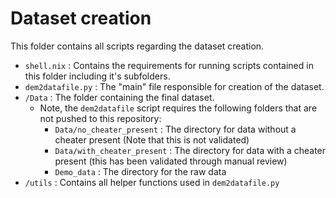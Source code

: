 # Dataset creation

This folder contains all scripts regarding the dataset creation.

- `shell.nix` : Contains the requirements for running scripts contained in this folder including it's subfolders.
- `dem2datafile.py` : The "main" file responsible for creation of the dataset.
- `/Data` : The folder containing the final dataset.
    - Note, the `dem2datafile` script requires the following folders that are not pushed to this repository: 
        - `Data/no_cheater_present` : The directory for data without a cheater present (Note that this is not validated)
        - `Data/with_cheater_present` : The directory for data with a cheater present (this has been validated through manual review)
        - `Demo_data` : The directory for the raw data
- `/utils` : Contains all helper functions used in `dem2datafile.py`